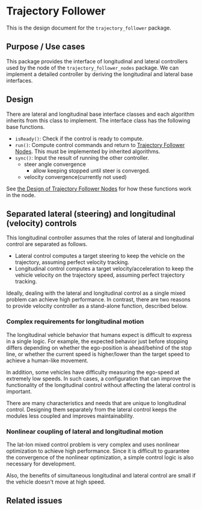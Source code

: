 # Trajectory Follower

This is the design document for the `trajectory_follower` package.

## Purpose / Use cases

<!-- Required -->
<!-- Things to consider:
    - Why did we implement this feature? -->

This package provides the interface of longitudinal and lateral controllers used by the node of the `trajectory_follower_nodes` package.
We can implement a detailed controller by deriving the longitudinal and lateral base interfaces.

## Design

There are lateral and longitudinal base interface classes and each algorithm inherits from this class to implement.
The interface class has the following base functions.

- `isReady()`: Check if the control is ready to compute.
- `run()`: Compute control commands and return to [Trajectory Follower Nodes](../trajectory_follower_nodes/README.md). This must be implemented by inherited algorithms.
- `sync()`: Input the result of running the other controller.
  - steer angle convergence
    - allow keeping stopped until steer is converged.
  - velocity convergence(currently not used)

See [the Design of Trajectory Follower Nodes](../trajectory_follower_nodes/README.md#Design) for how these functions work in the node.

## Separated lateral (steering) and longitudinal (velocity) controls

This longitudinal controller assumes that the roles of lateral and longitudinal control are separated as follows.

- Lateral control computes a target steering to keep the vehicle on the trajectory, assuming perfect velocity tracking.
- Longitudinal control computes a target velocity/acceleration to keep the vehicle velocity on the trajectory speed, assuming perfect trajectory tracking.

Ideally, dealing with the lateral and longitudinal control as a single mixed problem can achieve high performance. In contrast, there are two reasons to provide velocity controller as a stand-alone function, described below.

### Complex requirements for longitudinal motion

The longitudinal vehicle behavior that humans expect is difficult to express in a single logic. For example, the expected behavior just before stopping differs depending on whether the ego-position is ahead/behind of the stop line, or whether the current speed is higher/lower than the target speed to achieve a human-like movement.

In addition, some vehicles have difficulty measuring the ego-speed at extremely low speeds. In such cases, a configuration that can improve the functionality of the longitudinal control without affecting the lateral control is important.

There are many characteristics and needs that are unique to longitudinal control. Designing them separately from the lateral control keeps the modules less coupled and improves maintainability.

### Nonlinear coupling of lateral and longitudinal motion

The lat-lon mixed control problem is very complex and uses nonlinear optimization to achieve high performance. Since it is difficult to guarantee the convergence of the nonlinear optimization, a simple control logic is also necessary for development.

Also, the benefits of simultaneous longitudinal and lateral control are small if the vehicle doesn't move at high speed.

## Related issues

<!-- Required -->
